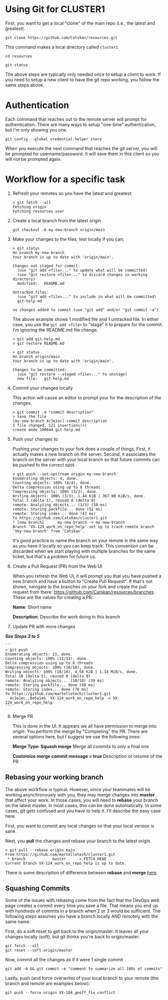 # Using Git for CLUSTER1

First, you want to get a local "clone" of the main repo (i.e., the latest and greatest).
```
git clone https://github.com/Catskan/resources.git
```

This command makes a local directory called `cluster1`
```
cd resources

git status
```


The above steps are typically only needed once to setup a client to work. If you need to setup a new client to have the git repo working, you follow the same steps above.

# Authentication

Each command that reaches out to the remote server will prompt for authentication. There are many ways to setup "one-time" authentication, but I'm only showing you one.
```
git config --global credential.helper store
```

When you execute the next command that reaches the git server, you will be prompted for username/password. It will save them in this client so you will not be prompted again.


# Workflow for a specific task

1. Refresh your remotes so you have the latest and greatest:

    ```
    > git fetch --all
    Fetching origin
    Fetching resources.user
    ```

2. Create a local branch from the latest origin
    ```
    git checkout -b my-new-branch origin/main
    ```

3. Make your changes to the files; test locally if you can; 

    ```
    > git status
    On branch my-new-branch
    Your branch is up to date with 'origin/main'.

    Changes not staged for commit:
      (use "git add <file>..." to update what will be committed)
      (use "git restore <file>..." to discard changes in working directory)
      modified:   README.md

    Untracked files:
      (use "git add <file>..." to include in what will be committed)
      git-help.md

    no changes added to commit (use "git add" and/or "git commit -a")

    ```

    The above example shows 1 modified file and 1 untracked file. In either case, you use the `git add <file>` to "stage" it to prepare for the commit. I'm ignoring the README.md file change.
    ```
    > git add git-help.md
    > git restore README.md

    > git status
    On branch origin/main
    Your branch is up to date with 'origin/main'.

    Changes to be committed:
      (use "git restore --staged <file>..." to unstage)
      new file:   git-help.md

    ```

4. Commit your changes locally

    This action will cause an editor to prompt your for the description of the changes.
    ```
    > git commit -m "commit description"
    > Save the file
    [my-new-branch 4c3e1ec] commit description
    1 file changed, 121 insertions(+)
    create mode 100644 git-help.md
    ```

5. Push your changes to

    Pushing your changes to your fork does a couple of things. First, it actually makes a new branch on the server. Second, it associates the branch on the server with your local branch so that future commits can be pushed to the correct spot.

    ```
    > git push --set-upstream origin my-new-branch
    Enumerating objects: 4, done.
    Counting objects: 100% (4/4), done.
    Delta compression using up to 8 threads
    Compressing objects: 100% (3/3), done.
    Writing objects: 100% (3/3), 1.44 KiB | 367.00 KiB/s, done.
    Total 3 (delta 1), reused 0 (delta 0)
    remote: Analyzing objects... (3/3) (58 ms)
    remote: Storing packfile... done (52 ms)
    remote: Storing index... done (47 ms)
    To https://github.com/Catskan/cluster1.git
    * [new branch]      my-new-branch -> my-new-branch
    Branch 'VX-124_work_on_repo_help' set up to track remote branch 'Vmy-new-branch' from 'Catskan'.
    ```
    
    It's good practice to name the branch on your remote in the same way as you have it locally so you can keep track. This convention can be discarded when we start playing with multiple branches for the same ticket, but that's a problem for future us.

6. Create a Pull Request (PR) from the Web UI

    When you refresh the Web UI, it will prompt you that you have pushed a new branch and have a button to "Create Pull Request".  If that's not shown, navigate to the branches on your fork and create the pull request from there: https://github.com/Catskan/resources/branches.
    These are the values for creating a PR:

    **Name**: Short name

    **Description**: Describe the work doing in this branch
  

7. Update PR with more changes

  ***See Steps 3 to 5***

    ```
    > git push
    Enumerating objects: 13, done.
    Counting objects: 100% (13/13), done.
    Delta compression using up to 8 threads
    Compressing objects: 100% (10/10), done.
    Writing objects: 100% (10/10), 4.58 KiB | 1.14 MiB/s, done.
    Total 10 (delta 5), reused 0 (delta 0)
    remote: Analyzing objects... (10/10) (39 ms)
    remote: Storing packfile... done (60 ms)
    remote: Storing index... done (78 ms)
    To https://github.com/martellotech/cluster1.git
      4c3e1ec..8e5a1a6  VX-124_work_on_repo_help -> VX-124_work_on_repo_help
    ```

8. Merge PR

    This is done in the UI. It appears we all have permission to merge into *origin*. You perform the merge by "Completing" the PR.  There are several options here, but I suggest we use the following ones:

    **Merge Type: Squash merge**
    Merge all commits to only a final one

    **Customize merge commit message = true**
    Description or resume of the PR


## Rebasing your working branch 

The above workflow is typical. However, since your teammates will be working asynchronously with you, they may merge changes into **master** that affect your work. In those cases, you will need to **rebase** your branch on the latest master.  In most cases, this can be done automatically. In some cases, git gets confused and you have to help it. I'll describe the easy case here.

First, you want to commit any local changes so that your local version is sane.

Next, you **pull** the changes and rebase your branch to the latest origin.

```
> git pull --rebase origin main
From https://github.com/martellotech/cluster1.git
 * branch            master     -> FETCH_HEAD
Current branch VX-124_work_on_repo_help is up to date.
```

There is some description of difference between **rebase** and **merge** [here](https://www.freecodecamp.org/news/an-introduction-to-git-merge-and-rebase-what-they-are-and-how-to-use-them-131b863785f/).


## Squashing Commits

Some of the issues with rebasing come from the fact that the DevOps web page creates a commit every time you save a file.  That means you end up with hundreds of commits in a branch when 2 or 3 would be sufficient.  The following steps assumes you have a branch locally AND remotely with the same name.

First, do a soft reset to get back to the origin/master. It leaves all your changes locally (soft), but git thinks you're back to origin/master.
```
git fetch --all
git reset --soft origin/master
```

Now, commit all the changes as if it were 1 single commit
```
git add -A && git commit -m "comment to summarize all 100s of commits"
```

Lastly, push (and force overwrite) of your local branch to your remote (the branch and remote are examples below):
```
git push --force origin VX-184_geoff_fix_conflict
```